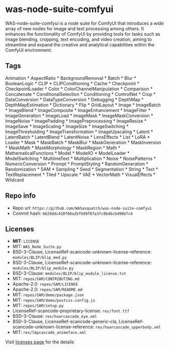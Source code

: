 # was-node-suite-comfyui
WAS-node-suite-comfyui is a node suite for ComfyUI that introduces a wide array of new nodes for image and text processing among others. It enhances the functionality of ComfyUI by providing tools for tasks such as image blending, cropping, text encoding, and video creation, aiming to streamline and expand the creative and analytical capabilities within the ComfyUI environment.

## Tags
Animation * AspectRatio * BackgroundRemoval * Batch * Blur * BooleanLogic * CLIP * CLIPConditioning * Cache * Checkpoint * CheckpointLoader * Color * ColorChannelManipulation * Comparison * Concatenate * ConditionalSelection * Conditioning * ControlNet * Crop * DataConversion * DataTypeConversion * Debugging * DepthMap * DepthMapEstimation * Dictionary * Flip * GridLayout * Image * ImageBatch * ImageBlend * ImageComposite * ImageEnhancement * ImageFilter * ImageGeneration * ImageLoad * ImageMask * ImageMaskConversion * ImageNoise * ImagePadding * ImagePreprocessing * ImageResize * ImageSave * ImageScaling * ImageSize * ImageSwitching * ImageThresholding * ImageTransformation * ImageUpscaling * Latent * LatentBatch * LatentBlend * LatentNoise * LensEffects * List * LoRA * Loader * Mask * MaskBatch * MaskBlur * MaskGeneration * MaskInversion * MaskMath * MaskMorphology * MaskRegion * Math * MathematicalFunctions * Model * ModelIO * ModelLoader * ModelSwitching * MultilineText * Multiplication * Noise * NoisePatterns * NumericConversion * Prompt * PromptStyling * RandomGeneration * Randomization * SAM * Sampling * Seed * Segmentation * String * Text * TextReplacement * Tiled * Upscale * VAE * VectorMath * VisualEffects * Wildcard

## Repo info
- Repo url: `https://github.com/WASasquatch/was-node-suite-comfyui`
- Commit hash: `6629ddc410f60a2bfb99f07a3fc8bd6cb496b7c4`

## Licenses
- **MIT**: `LICENSE`
- MIT: `WAS_Node_Suite.py`
- BSD-3-Clause, LicenseRef-scancode-unknown-license-reference: `modules/BLIP/blip_med.py`
- BSD-3-Clause, LicenseRef-scancode-unknown-license-reference: `modules/BLIP/blip_module.py`
- BSD-3-Clause: `modules/BLIP/blip_module_license.txt`
- MIT: `repos/SAM/CONTRIBUTING.md`
- Apache-2.0: `repos/SAM/LICENSE`
- Apache-2.0: `repos/SAM/README.md`
- MIT: `repos/SAM/demo/package.json`
- MIT: `repos/SAM/demo/postcss.config.js`
- MIT: `repos/SAM/setup.py`
- LicenseRef-scancode-proprietary-license: `res/font.ttf`
- BSD-3-Clause: `res/haarcascade_eye.xml`
- BSD-3-Clause, LicenseRef-scancode-generic-cla, LicenseRef-scancode-unknown-license-reference: `res/haarcascade_upperbody.xml`
- MIT: `res/lbpcascade_animeface.xml`

Visit [licenses page](licenses.md) for the details
